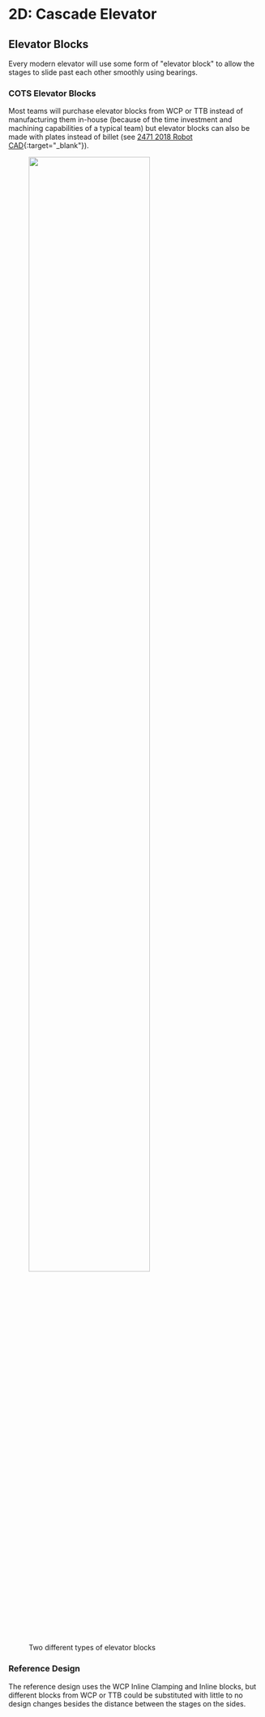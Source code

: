 # 2D: Cascade Elevator

## Elevator Blocks

Every modern elevator will use some form of "elevator block" to allow the stages to slide past each other smoothly using bearings. 

### COTS Elevator Blocks

Most teams will purchase elevator blocks from WCP or TTB instead of manufacturing them in-house (because of the time investment and machining capabilities of a typical team) but elevator blocks can also be made with plates instead of billet (see [2471 2018 Robot CAD](https://cad.onshape.com/documents/bd18a956391f75b5bca27546/w/827793489fb93072e2a1d993/e/adea515b9f2a94ccfd7ca72e "2471's 2018 Robot Onshape Document"){:target="_blank"}). 

<figure markdown="span">
    <img src="/img/learning-course/stage2-elevator/elevator-blocks.webp" style="width:75%">
    <figcaption>Two different types of elevator blocks</figcaption>
</figure>

### Reference Design

The reference design uses the WCP Inline Clamping and Inline blocks, but different blocks from WCP or TTB could be substituted with little to no design changes besides the distance between the stages on the sides.

<br>